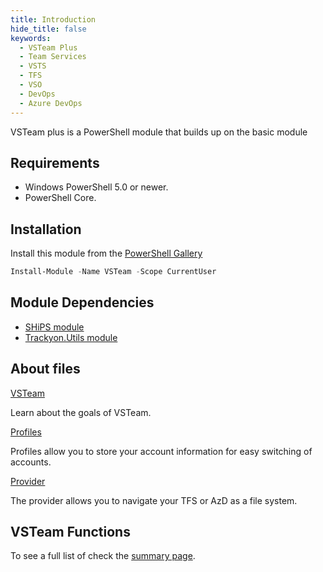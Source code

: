 ```yaml
---
title: Introduction
hide_title: false
keywords:
  - VSTeam Plus
  - Team Services
  - VSTS
  - TFS
  - VSO
  - DevOps
  - Azure DevOps
---
```


VSTeam plus is a PowerShell module that builds up on the basic module

## Requirements

- Windows PowerShell 5.0 or newer.
- PowerShell Core.

## Installation

Install this module from the [PowerShell Gallery](https://www.powershellgallery.com/packages/VSTeam)

```powershell
Install-Module -Name VSTeam -Scope CurrentUser
```

## Module Dependencies

- [SHiPS module](https://www.powershellgallery.com/packages/SHiPS/)
- [Trackyon.Utils module](https://www.powershellgallery.com/packages/Trackyon.Utils)

## About files

[VSTeam](about/about_vsteam.help.md)

Learn about the goals of VSTeam.

[Profiles](about/about_vsteam_profiles.help.md)

Profiles allow you to store your account information for easy switching of accounts.

[Provider](about/about_vsteam_provider.help.md)

The provider allows you to navigate your TFS or AzD as a file system.

## VSTeam Functions

To see a full list of check the [summary page](commands/index.md).
